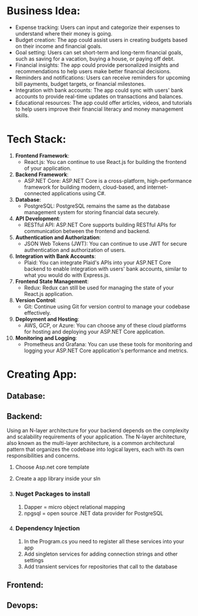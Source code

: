 

# Business Idea:

- Expense tracking: Users can input and categorize their expenses to understand where their money is going.
- Budget creation: The app could assist users in creating budgets based on their income and financial goals.
- Goal setting: Users can set short-term and long-term financial goals, such as saving for a vacation, buying a house, or paying off debt.
- Financial insights: The app could provide personalized insights and recommendations to help users make better financial decisions.
- Reminders and notifications: Users can receive reminders for upcoming bill payments, budget targets, or financial milestones.
- Integration with bank accounts: The app could sync with users' bank accounts to provide real-time updates on transactions and balances.
- Educational resources: The app could offer articles, videos, and tutorials to help users improve their financial literacy and money management skills.

# Tech Stack:

1. **Frontend Framework**:
   - React.js: You can continue to use React.js for building the frontend of your application.
2. **Backend Framework**:
   - ASP.NET Core: ASP.NET Core is a cross-platform, high-performance framework for building modern, cloud-based, and internet-connected applications using C#.
3. **Database**:
   - PostgreSQL: PostgreSQL remains the same as the database management system for storing financial data securely.
4. **API Development**:
   - RESTful API: ASP.NET Core supports building RESTful APIs for communication between the frontend and backend.
5. **Authentication and Authorization**:
   - JSON Web Tokens (JWT): You can continue to use JWT for secure authentication and authorization of users.
6. **Integration with Bank Accounts**:
   - Plaid: You can integrate Plaid's APIs into your ASP.NET Core backend to enable integration with users' bank accounts, similar to what you would do with Express.js.
7. **Frontend State Management**:
   - Redux: Redux can still be used for managing the state of your React.js application.
8. **Version Control**:
   - Git: Continue using Git for version control to manage your codebase effectively.
9. **Deployment and Hosting**:
   - AWS, GCP, or Azure: You can choose any of these cloud platforms for hosting and deploying your ASP.NET Core application.
10. **Monitoring and Logging**:
    - Prometheus and Grafana: You can use these tools for monitoring and logging your ASP.NET Core application's performance and metrics.

# Creating App:

## Database:



## Backend:

Using an N-layer architecture for your backend depends on the complexity and scalability requirements of your application. The N-layer architecture, also known as the multi-layer architecture, is a common architectural pattern that organizes the codebase into logical layers, each with its own responsibilities and concerns. 

1. Choose Asp.net core template

2. Create a app library inside your sln

3. ### Nuget Packages to install

   1. Dapper = micro object relational mapping
   2. npgsql = open source .NET data provider for PostgreSQL

4. ### Dependency Injection

   1. In the Program.cs you need to register all these services into your app
   2. Add singleton services for adding connection strings and other settings
   3. Add transient services for repositories that call to the database

## Frontend:



## Devops: